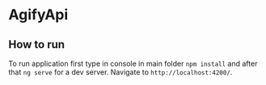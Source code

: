 # AgifyApi


## How to run

To run application first type in console in main folder `npm install` and after that `ng serve` for a dev server. 
Navigate to `http://localhost:4200/`.

